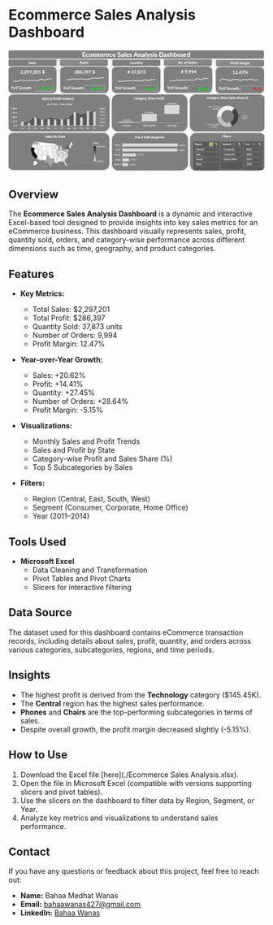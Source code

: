 # Ecommerce Sales Analysis Dashboard

![Dashboard OverView](Dashboard.png)

## Overview
The **Ecommerce Sales Analysis Dashboard** is a dynamic and interactive Excel-based tool designed to provide insights into key sales metrics for an eCommerce business. This dashboard visually represents sales, profit, quantity sold, orders, and category-wise performance across different dimensions such as time, geography, and product categories.

## Features
- **Key Metrics:**
  - Total Sales: $2,297,201
  - Total Profit: $286,397
  - Quantity Sold: 37,873 units
  - Number of Orders: 9,994
  - Profit Margin: 12.47%
  
- **Year-over-Year Growth:**
  - Sales: +20.62%
  - Profit: +14.41%
  - Quantity: +27.45%
  - Number of Orders: +28.64%
  - Profit Margin: -5.15%

- **Visualizations:**
  - Monthly Sales and Profit Trends
  - Sales and Profit by State
  - Category-wise Profit and Sales Share (%)
  - Top 5 Subcategories by Sales

- **Filters:**
  - Region (Central, East, South, West)
  - Segment (Consumer, Corporate, Home Office)
  - Year (2011–2014)

## Tools Used
- **Microsoft Excel**
  - Data Cleaning and Transformation
  - Pivot Tables and Pivot Charts
  - Slicers for interactive filtering

## Data Source
The dataset used for this dashboard contains eCommerce transaction records, including details about sales, profit, quantity, and orders across various categories, subcategories, regions, and time periods.

## Insights
- The highest profit is derived from the **Technology** category ($145.45K).
- The **Central** region has the highest sales performance.
- **Phones** and **Chairs** are the top-performing subcategories in terms of sales.
- Despite overall growth, the profit margin decreased slightly (-5.15%).

## How to Use
1. Download the Excel file [here](./Ecommerce Sales Analysis.xlsx).
2. Open the file in Microsoft Excel (compatible with versions supporting slicers and pivot tables).
3. Use the slicers on the dashboard to filter data by Region, Segment, or Year.
4. Analyze key metrics and visualizations to understand sales performance.

## Contact
If you have any questions or feedback about this project, feel free to reach out:
- **Name:** Bahaa Medhat Wanas
- **Email:** bahaawanas427@gmail.com
- **LinkedIn:** [Bahaa Wanas](https://www.linkedin.com/in/bahaa-wanas-9797b923a)
